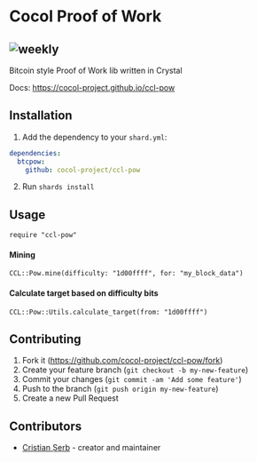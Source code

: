 # Cocol Proof of Work
![weekly](https://github.com/cocol-project/ccl-pow/workflows/weekly/badge.svg)
---

Bitcoin style Proof of Work lib written in Crystal

Docs: https://cocol-project.github.io/ccl-pow

## Installation

1. Add the dependency to your `shard.yml`:

```yaml
dependencies:
  btcpow:
    github: cocol-project/ccl-pow
```

2. Run `shards install`

## Usage

```crystal
require "ccl-pow"
```

#### Mining
```crystal
CCL::Pow.mine(difficulty: "1d00ffff", for: "my_block_data")
```

#### Calculate target based on difficulty bits
```crystal
CCL::Pow::Utils.calculate_target(from: "1d00ffff")
```

## Contributing

1. Fork it (<https://github.com/cocol-project/ccl-pow/fork>)
2. Create your feature branch (`git checkout -b my-new-feature`)
3. Commit your changes (`git commit -am 'Add some feature'`)
4. Push to the branch (`git push origin my-new-feature`)
5. Create a new Pull Request

## Contributors

- [Cristian Șerb](https://github.com/cserb) - creator and maintainer
